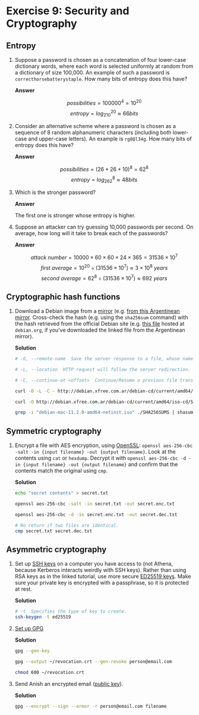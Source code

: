 # Exercise 9: Security and Cryptography

## Entropy

1. Suppose a password is chosen as a concatenation of four lower-case dictionary words, where each word is selected uniformly at random from a dictionary of size 100,000. An example of such a password is `correcthorsebatterystaple`. How many bits of entropy does this have?

    **Answer**
    
    $$possibilities = 100000^4 = 10^{20}$$
    $$entropy = log_210^{20} \approx 66 bits$$

2. Consider an alternative scheme where a password is chosen as a sequence of 8 random alphanumeric characters (including both lower-case and upper-case letters). An example is `rg8Ql34g`. How many bits of entropy does this have?

    **Answer**

    $$possibilities = (26 + 26 + 10)^8 = 62^8$$
    $$entropy = log_262^8 \approx 48 bits$$

3. Which is the stronger password?

    **Answer**

    The first one is stronger whose entropy is higher.

4. Suppose an attacker can try guessing 10,000 passwords per second. On average, how long will it take to break each of the passwords?

    **Answer**

    $$attack\ number = 10000 \times 60 \times 60 \times 24 \times 365 = 31536\times 10^7$$
    $$first\ average = 10^{20}\div (31536\times 10^7) \approx 3\times 10^8\ years$$
    $$second\ average = 62^8\div (31536\times 10^7) \approx 692\ years$$

## Cryptographic hash functions

1. Download a Debian image from a [mirror](https://www.debian.org/CD/http-ftp/) (e.g. [from this Argentinean mirror](http://debian.xfree.com.ar/debian-cd/current/amd64/iso-cd/). Cross-check the hash (e.g. using the `sha256sum` command) with the hash retrieved from the official Debian site (e.g. [this file](https://cdimage.debian.org/debian-cd/current/amd64/iso-cd/SHA256SUMS) hosted at `debian.org`, if you've downloaded the linked file from the Argentinean mirror).

    **Solution**

    ```bash
    # -O, --remote-name  Save the server response to a file, whose name is the last part of the URL.

    # -L, --location  HTTP request will follow the server redirection.

    # -C, --continue-at <offset>  Continue/Resume a previous file transfer at the given offset.

    curl -O -L -C - http://debian.xfree.com.ar/debian-cd/current/amd64/iso-cd/debian-mac-11.2.0-amd64-netinst.iso

    curl -O http://debian.xfree.com.ar/debian-cd/current/amd64/iso-cd/SHA256SUMS

    grep -i "debian-mac-11.2.0-amd64-netinst.iso" ./SHA256SUMS | shasum --check
    ```

## Symmetric cryptography

1. Encrypt a file with AES encryption, using
   [OpenSSL](https://www.openssl.org/): `openssl aes-256-cbc -salt -in {input filename} -out {output filename}`. Look at the contents using `cat` or
   `hexdump`. Decrypt it with `openssl aes-256-cbc -d -in {input filename} -out {output filename}` and confirm that the contents match the original using
   `cmp`.

    **Solution**

    ```bash
    echo "secret contents" > secret.txt

    openssl aes-256-cbc -salt -in secret.txt -out secret.enc.txt

    openssl aes-256-cbc -d -in secret.enc.txt -out secret.dec.txt

    # No return if two files are identical.
    cmp secret.txt secret.dec.txt
    ```

## Asymmetric cryptography

1. Set up [SSH keys](https://www.digitalocean.com/community/tutorials/how-to-set-up-ssh-keys--2) on a computer you have access to (not Athena, because Kerberos interacts weirdly with SSH keys). Rather than using RSA keys as in the linked tutorial, use more secure [ED25519 keys](https://wiki.archlinux.org/index.php/SSH_keys#Ed25519). Make sure your private key is encrypted with a passphrase, so it is protected at rest.

    **Solution**

    ```bash
    # -t  Specifies the type of key to create.
    ssh-keygen -t ed25519
    ```

2. [Set up GPG](https://www.digitalocean.com/community/tutorials/how-to-use-gpg-to-encrypt-and-sign-messages)

    **Solution**

    ```bash
    gpg --gen-key

    gpg --output ~/revocation.crt --gen-revoke person@email.com

    chmod 600 ~/revocation.crt
    ```
    
3. Send Anish an encrypted email ([public key](https://keybase.io/anish)).

    **Solution**

    ```bash
    gpg --encrypt --sign --armor -r person@email.com filename
    ```
